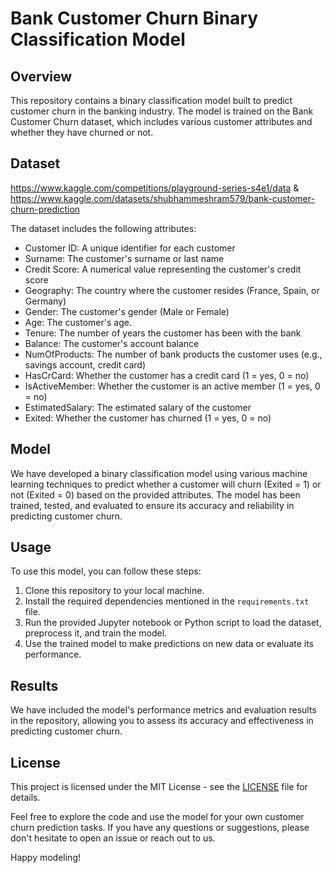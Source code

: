 # Bank Customer Churn Binary Classification Model

## Overview
This repository contains a binary classification model built to predict customer churn in the banking industry. The model is trained on the Bank Customer Churn dataset, which includes various customer attributes and whether they have churned or not.

## Dataset 

https://www.kaggle.com/competitions/playground-series-s4e1/data & https://www.kaggle.com/datasets/shubhammeshram579/bank-customer-churn-prediction

The dataset includes the following attributes:
- Customer ID: A unique identifier for each customer
- Surname: The customer's surname or last name
- Credit Score: A numerical value representing the customer's credit score
- Geography: The country where the customer resides (France, Spain, or Germany)
- Gender: The customer's gender (Male or Female)
- Age: The customer's age.
- Tenure: The number of years the customer has been with the bank
- Balance: The customer's account balance
- NumOfProducts: The number of bank products the customer uses (e.g., savings account, credit card)
- HasCrCard: Whether the customer has a credit card (1 = yes, 0 = no)
- IsActiveMember: Whether the customer is an active member (1 = yes, 0 = no)
- EstimatedSalary: The estimated salary of the customer
- Exited: Whether the customer has churned (1 = yes, 0 = no)

## Model
We have developed a binary classification model using various machine learning techniques to predict whether a customer will churn (Exited = 1) or not (Exited = 0) based on the provided attributes. The model has been trained, tested, and evaluated to ensure its accuracy and reliability in predicting customer churn.

## Usage
To use this model, you can follow these steps:
1. Clone this repository to your local machine.
2. Install the required dependencies mentioned in the `requirements.txt` file.
3. Run the provided Jupyter notebook or Python script to load the dataset, preprocess it, and train the model.
4. Use the trained model to make predictions on new data or evaluate its performance.

## Results
We have included the model's performance metrics and evaluation results in the repository, allowing you to assess its accuracy and effectiveness in predicting customer churn.

## License
This project is licensed under the MIT License - see the [LICENSE](LICENSE) file for details.

Feel free to explore the code and use the model for your own customer churn prediction tasks. If you have any questions or suggestions, please don't hesitate to open an issue or reach out to us.

Happy modeling!
